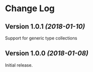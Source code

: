 Change Log
==========


Version 1.0.1 *(2018-01-10)*
----------------------------

Support for generic type collections


Version 1.0.0 *(2018-01-08)*
----------------------------

Initial release.
